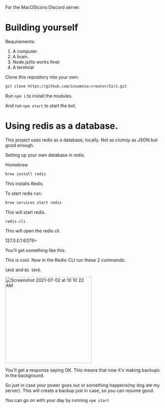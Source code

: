 
For the MacOSicons Discord server.

# Building yourself

Requirements:
1. A computer.
2. A brain.
3. Node.js(lts works fine)
4. A terminal

Clone this repository into your own.

```zsh
git clone https://github.com/insomnia-creator/Siri.git
```
Run `npm i` to install the modules.


And run ``npm start`` to start the bot.

# Using redis as a database.

This project uses redis as a database, locally. Not as clumsy as JSON but good enough.

Setting up your own database in redis.

Homebrew

```zsh
brew install redis
```
This installs Redis.

To start redis run:
```zsh
brew services start redis
```

This will start redis.

```zsh
redis-cli
```
This will open the redis cli.

127.0.0.1:6379>

You'll get something like this.

This is cool.
Now in the Redis-CLI run these 2 commands:

``SAVE`` and ``BG SAVE``.

<img width="274" alt="Screenshot 2021-07-02 at 10 10 22 AM" src="https://user-images.githubusercontent.com/69950985/124221601-b741a800-db1d-11eb-923f-3a015d1ba369.png">

You'll get a response saying OK. This means that now it's making backups in the background.

So just in case your power goes out or something happens(my dog ate my server).
This will create a backup just in case, so you can resume good.

You can go on with your day by running ``npm start``
